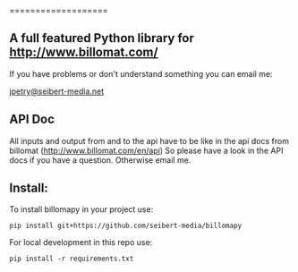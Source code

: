 ===================

A full featured Python library for http://www.billomat.com/
----------

If you have problems or don't understand something you can email me:

jpetry@seibert-media.net


API Doc
-------

All inputs and output from and to the api have to be like in the api docs from billomat (http://www.billomat.com/en/api)
So please have a look in the API docs if you have a question. Otherwise email me.


Install:
-------

To install billomapy in your project use:

    pip install git+https://github.com/seibert-media/billomapy  

For local development in this repo use:

    pip install -r requirements.txt
